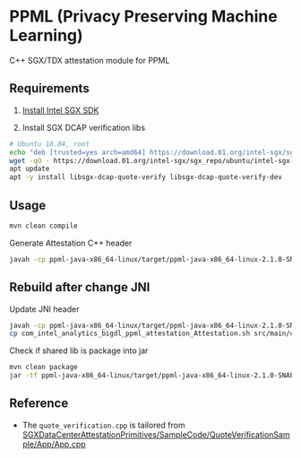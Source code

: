 # PPML (Privacy Preserving Machine Learning)

C++ SGX/TDX attestation module for PPML

## Requirements

1. [Install Intel SGX SDK](https://github.com/intel/linux-sgx#install-the-intelr-sgx-sdk)

2. Install SGX DCAP verification libs

```bash
# Ubuntu 18.04, root
echo "deb [trusted=yes arch=amd64] https://download.01.org/intel-sgx/sgx_repo/ubuntu bionic main" > etc/apt/sources.list.d/intel-sgx.list
wget -qO - https://download.01.org/intel-sgx/sgx_repo/ubuntu/intel-sgx-deb.key | apt-key add
apt update
apt -y install libsgx-dcap-quote-verify libsgx-dcap-quote-verify-dev
```

## Usage

```bash
mvn clean compile
```

Generate Attestation C++ header

```bash
javah -cp ppml-java-x86_64-linux/target/ppml-java-x86_64-linux-2.1.0-SNAPSHOT.jar com.intel.analytics.bigdl.ppml.attestation.Attestation
```

## Rebuild after change JNI

Update JNI header

```bash
javah -cp ppml-java-x86_64-linux/target/ppml-java-x86_64-linux-2.1.0-SNAPSHOT.jar com.intel.analytics.bigdl.ppml.attestation.Attestation
cp com_intel_analytics_bigdl_ppml_attestation_Attestation.sh src/main/cpp
```

Check if shared lib is package into jar

```bash
mvn clean package
jar -tf ppml-java-x86_64-linux/target/ppml-java-x86_64-linux-2.1.0-SNAPSHOT.jar | grep libquote_verification.so
```

## Reference

* The `quote_verification.cpp` is tailored from [SGXDataCenterAttestationPrimitives/SampleCode/QuoteVerificationSample/App/App.cpp](https://github.com/intel/SGXDataCenterAttestationPrimitives/blob/master/SampleCode/QuoteVerificationSample/App)
